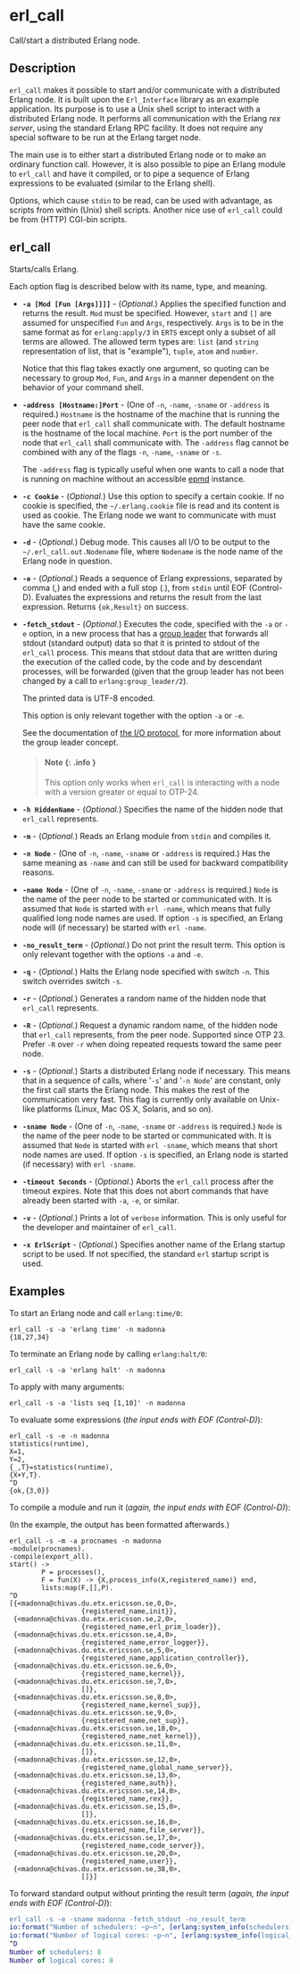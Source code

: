 <!--
%CopyrightBegin%

Copyright Ericsson AB 2023-2024. All Rights Reserved.

Licensed under the Apache License, Version 2.0 (the "License");
you may not use this file except in compliance with the License.
You may obtain a copy of the License at

    http://www.apache.org/licenses/LICENSE-2.0

Unless required by applicable law or agreed to in writing, software
distributed under the License is distributed on an "AS IS" BASIS,
WITHOUT WARRANTIES OR CONDITIONS OF ANY KIND, either express or implied.
See the License for the specific language governing permissions and
limitations under the License.

%CopyrightEnd%
-->
# erl_call

Call/start a distributed Erlang node.

## Description

`erl_call` makes it possible to start and/or communicate with a distributed
Erlang node. It is built upon the `Erl_Interface` library as an example
application. Its purpose is to use a Unix shell script to interact with a
distributed Erlang node. It performs all communication with the Erlang _rex
server_, using the standard Erlang RPC facility. It does not require any special
software to be run at the Erlang target node.

The main use is to either start a distributed Erlang node or to make an ordinary
function call. However, it is also possible to pipe an Erlang module to
`erl_call` and have it compiled, or to pipe a sequence of Erlang expressions to
be evaluated (similar to the Erlang shell).

Options, which cause `stdin` to be read, can be used with advantage, as scripts
from within (Unix) shell scripts. Another nice use of `erl_call` could be from
(HTTP) CGI-bin scripts.

## erl_call <options>

Starts/calls Erlang.

Each option flag is described below with its name, type, and meaning.

- **`-a [Mod [Fun [Args]]]]`** - (_Optional._) Applies the specified function
  and returns the result. `Mod` must be specified. However, `start` and `[]` are
  assumed for unspecified `Fun` and `Args`, respectively. `Args` is to be in the
  same format as for `erlang:apply/3` in `ERTS` except only a subset of all
  terms are allowed. The allowed term types are: `list` (and `string`
  representation of list, that is "example"), `tuple`, `atom` and `number`.

  Notice that this flag takes exactly one argument, so quoting can be necessary
  to group `Mod`, `Fun`, and `Args` in a manner dependent on the behavior of
  your command shell.

- **`-address [Hostname:]Port`** - (One of `-n`, `-name`, `-sname` or `-address`
  is required.) `Hostname` is the hostname of the machine that is running the
  peer node that `erl_call` shall communicate with. The default hostname is the
  hostname of the local machine. `Port` is the port number of the node that
  `erl_call` shall communicate with. The `-address` flag cannot be combined with
  any of the flags `-n`, `-name`, `-sname` or `-s`.

  The `-address` flag is typically useful when one wants to call a node that is
  running on machine without an accessible [epmd](`e:erts:epmd_cmd.md`)
  instance.

- **`-c Cookie`** - (_Optional._) Use this option to specify a certain cookie.
  If no cookie is specified, the `~/.erlang.cookie` file is read and its content
  is used as cookie. The Erlang node we want to communicate with must have the
  same cookie.

- **`-d`** - (_Optional._) Debug mode. This causes all I/O to be output to the
  `~/.erl_call.out.Nodename` file, where `Nodename` is the node name of the
  Erlang node in question.

- **`-e`** - (_Optional._) Reads a sequence of Erlang expressions, separated by
  comma (,) and ended with a full stop (.), from `stdin` until EOF (Control-D).
  Evaluates the expressions and returns the result from the last expression.
  Returns `{ok,Result}` on success.

- **`-fetch_stdout`** - (_Optional._) Executes the code, specified with the `-a`
  or `-e` option, in a new process that has a
  [group leader](`erlang:group_leader/0`) that forwards all stdout (standard
  output) data so that it is printed to stdout of the `erl_call` process. This
  means that stdout data that are written during the execution of the called
  code, by the code and by descendant processes, will be forwarded (given that
  the group leader has not been changed by a call to `erlang:group_leader/2`).

  The printed data is UTF-8 encoded.

  This option is only relevant together with the option `-a` or `-e`.

  See the documentation of [the I/O protocol](`e:stdlib:io_protocol.md`), for
  more information about the group leader concept.

  > #### Note {: .info }
  >
  > This option only works when `erl_call` is interacting with a node with a
  > version greater or equal to OTP-24.

- **`-h HiddenName`** - (_Optional._) Specifies the name of the hidden node that
  `erl_call` represents.

- **`-m`** - (_Optional._) Reads an Erlang module from `stdin` and compiles it.

- **`-n Node`** - (One of `-n`, `-name`, `-sname` or `-address` is required.)
  Has the same meaning as `-name` and can still be used for backward
  compatibility reasons.

- **`-name Node`** - (One of `-n`, `-name`, `-sname` or `-address` is required.)
  `Node` is the name of the peer node to be started or communicated with. It is
  assumed that `Node` is started with `erl -name`, which means that fully
  qualified long node names are used. If option `-s` is specified, an Erlang
  node will (if necessary) be started with `erl -name`.

- **`-no_result_term`** - (_Optional._) Do not print the result term. This
  option is only relevant together with the options `-a` and `-e`.

- **`-q`** - (_Optional._) Halts the Erlang node specified with switch `-n`.
  This switch overrides switch `-s`.

- **`-r`** - (_Optional._) Generates a random name of the hidden node that
  `erl_call` represents.

- **`-R`** - (_Optional._) Request a dynamic random name, of the hidden node
  that `erl_call` represents, from the peer node. Supported since OTP 23. Prefer
  `-R` over `-r` when doing repeated requests toward the same peer node.

- **`-s`** - (_Optional._) Starts a distributed Erlang node if necessary. This
  means that in a sequence of calls, where '`-s`' and '`-n Node`' are constant,
  only the first call starts the Erlang node. This makes the rest of the
  communication very fast. This flag is currently only available on Unix-like
  platforms (Linux, Mac OS X, Solaris, and so on).

- **`-sname Node`** - (One of `-n`, `-name`, `-sname` or `-address` is
  required.) `Node` is the name of the peer node to be started or communicated
  with. It is assumed that `Node` is started with `erl -sname`, which means that
  short node names are used. If option `-s` is specified, an Erlang node is
  started (if necessary) with `erl -sname`.

- **`-timeout Seconds`** - (_Optional._) Aborts the `erl_call` process after the
  timeout expires. Note that this does not abort commands that have already been
  started with `-a`, `-e`, or similar.

- **`-v`** - (_Optional._) Prints a lot of `verbose` information. This is only
  useful for the developer and maintainer of `erl_call`.

- **`-x ErlScript`** - (_Optional._) Specifies another name of the Erlang
  startup script to be used. If not specified, the standard `erl` startup script
  is used.

## Examples

To start an Erlang node and call `erlang:time/0`:

```text
erl_call -s -a 'erlang time' -n madonna
{18,27,34}
```

To terminate an Erlang node by calling `erlang:halt/0`:

```text
erl_call -s -a 'erlang halt' -n madonna
```

To apply with many arguments:

```text
erl_call -s -a 'lists seq [1,10]' -n madonna
```

To evaluate some expressions (_the input ends with EOF (Control-D)_):

```text
erl_call -s -e -n madonna
statistics(runtime),
X=1,
Y=2,
{_,T}=statistics(runtime),
{X+Y,T}.
^D
{ok,{3,0}}
```

To compile a module and run it (_again, the input ends with EOF (Control-D)_):

(In the example, the output has been formatted afterwards.)

```text
erl_call -s -m -a procnames -n madonna
-module(procnames).
-compile(export_all).
start() ->
        P = processes(),
        F = fun(X) -> {X,process_info(X,registered_name)} end,
        lists:map(F,[],P).
^D
[{<madonna@chivas.du.etx.ericsson.se,0,0>,
                  {registered_name,init}},
 {<madonna@chivas.du.etx.ericsson.se,2,0>,
                  {registered_name,erl_prim_loader}},
 {<madonna@chivas.du.etx.ericsson.se,4,0>,
                  {registered_name,error_logger}},
 {<madonna@chivas.du.etx.ericsson.se,5,0>,
                  {registered_name,application_controller}},
 {<madonna@chivas.du.etx.ericsson.se,6,0>,
                  {registered_name,kernel}},
 {<madonna@chivas.du.etx.ericsson.se,7,0>,
                  []},
 {<madonna@chivas.du.etx.ericsson.se,8,0>,
                  {registered_name,kernel_sup}},
 {<madonna@chivas.du.etx.ericsson.se,9,0>,
                  {registered_name,net_sup}},
 {<madonna@chivas.du.etx.ericsson.se,10,0>,
                  {registered_name,net_kernel}},
 {<madonna@chivas.du.etx.ericsson.se,11,0>,
                  []},
 {<madonna@chivas.du.etx.ericsson.se,12,0>,
                  {registered_name,global_name_server}},
 {<madonna@chivas.du.etx.ericsson.se,13,0>,
                  {registered_name,auth}},
 {<madonna@chivas.du.etx.ericsson.se,14,0>,
                  {registered_name,rex}},
 {<madonna@chivas.du.etx.ericsson.se,15,0>,
                  []},
 {<madonna@chivas.du.etx.ericsson.se,16,0>,
                  {registered_name,file_server}},
 {<madonna@chivas.du.etx.ericsson.se,17,0>,
                  {registered_name,code_server}},
 {<madonna@chivas.du.etx.ericsson.se,20,0>,
                  {registered_name,user}},
 {<madonna@chivas.du.etx.ericsson.se,38,0>,
                  []}]
```

To forward standard output without printing the result term (_again, the input
ends with EOF (Control-D)_):

```erlang
erl_call -s -e -sname madonna -fetch_stdout -no_result_term
io:format("Number of schedulers: ~p~n", [erlang:system_info(schedulers)]),
io:format("Number of logical cores: ~p~n", [erlang:system_info(logical_processors_available)]).
^D
Number of schedulers: 8
Number of logical cores: 8
```
